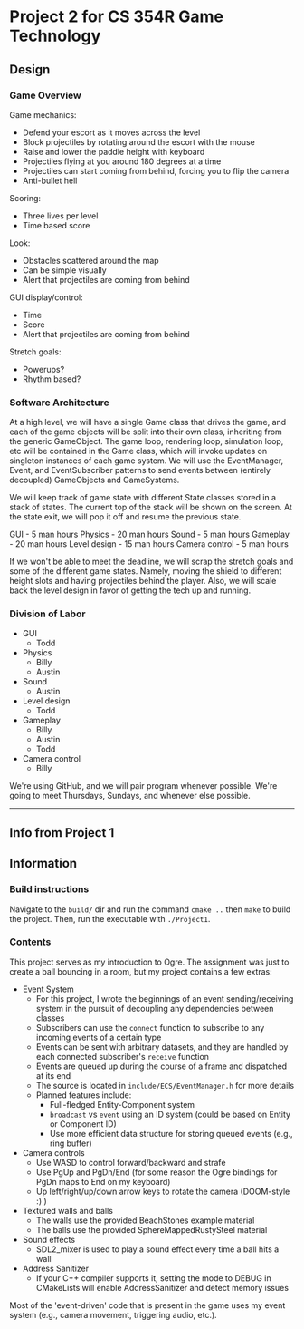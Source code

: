 # Project 2 for CS 354R Game Technology

## Design
### Game Overview
Game mechanics:
- Defend your escort as it moves across the level
- Block projectiles by rotating around the escort with the mouse
- Raise and lower the paddle height with keyboard
- Projectiles flying at you around 180 degrees at a time
- Projectiles can start coming from behind, forcing you to flip the camera 
- Anti-bullet hell

Scoring:
- Three lives per level
- Time based score

Look:
- Obstacles scattered around the map
- Can be simple visually
- Alert that projectiles are coming from behind

GUI display/control:
- Time
- Score
- Alert that projectiles are coming from behind

Stretch goals:
- Powerups?
- Rhythm based?

### Software Architecture

At a high level, we will have a single Game class that drives the game, and each of the game objects will be split into their own class, inheriting from the generic GameObject. The game loop, rendering loop, simulation loop, etc will be contained in the Game class, which will invoke updates on singleton instances of each game system. We will use the EventManager, Event, and EventSubscriber patterns to send events between (entirely decoupled) GameObjects and GameSystems.

We will keep track of game state with different State classes stored in a stack of states. The current top of the stack will be shown on the screen. At the state exit, we will pop it off and resume the previous state.

GUI - 5 man hours
Physics - 20 man hours
Sound - 5 man hours
Gameplay - 20 man hours
Level design - 15 man hours
Camera control - 5 man hours

If we won't be able to meet the deadline, we will scrap the stretch goals and some of the different game states. Namely, moving the shield to different height slots and having projectiles behind the player. Also, we will scale back the level design in favor of getting the tech up and running.

### Division of Labor
- GUI
    - Todd
- Physics
    - Billy
    - Austin
- Sound
    - Austin
- Level design
    - Todd
- Gameplay
    - Billy
    - Austin
    - Todd
- Camera control
    - Billy

We're using GitHub, and we will pair program whenever possible.
We're going to meet Thursdays, Sundays, and whenever else possible.

------------------------------------------
## Info from Project 1


## Information
### Build instructions
Navigate to the `build/` dir and run the command `cmake ..` then `make` to build the project. Then, run the executable with `./Project1`.

### Contents
This project serves as my introduction to Ogre. The assignment was just to create a ball bouncing in a room, but my project contains a few extras:
- Event System
	- For this project, I wrote the beginnings of an event sending/receiving system in the pursuit of decoupling any dependencies between classes
	- Subscribers can use the `connect` function to subscribe to any incoming events of a certain type
	- Events can be sent with arbitrary datasets, and they are handled by each connected subscriber's `receive` function
	- Events are queued up during the course of a frame and dispatched at its end
	- The source is located in `include/ECS/EventManager.h` for more details
	- Planned features include:
		- Full-fledged Entity-Component system
		- `broadcast` vs `event` using an ID system (could be based on Entity or Component ID)
		- Use more efficient data structure for storing queued events (e.g., ring buffer)
- Camera controls
	- Use WASD to control forward/backward and strafe
	- Use PgUp and PgDn/End (for some reason the Ogre bindings for PgDn maps to End on my keyboard)
	- Up left/right/up/down arrow keys to rotate the camera (DOOM-style :) )
- Textured walls and balls
	- The walls use the provided BeachStones example material
	- The balls use the provided SphereMappedRustySteel material
- Sound effects
	- SDL2\_mixer is used to play a sound effect every time a ball hits a wall
- Address Sanitizer
    - If your C++ compiler supports it, setting the mode to DEBUG in CMakeLists will enable AddressSanitizer and detect memory issues

Most of the 'event-driven' code that is present in the game uses my event system (e.g., camera movement, triggering audio, etc.).
